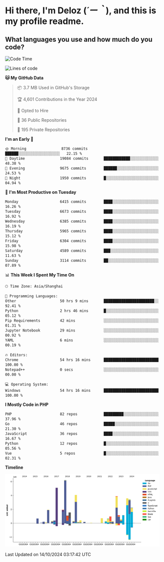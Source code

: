 # **Hi there, I'm Deloz (*´ー｀*), and this is my profile readme.**

## **What languages you use and how much do you code?**

<!--START_SECTION:waka-->
![Code Time](http://img.shields.io/badge/Code%20Time-4%2C815%20hrs%2039%20mins-blue)

![Lines of code](https://img.shields.io/badge/From%20Hello%20World%20I%27ve%20Written-43.0%20million%20lines%20of%20code-blue)

**🐱 My GitHub Data** 

> 📦 3.7 MB Used in GitHub's Storage 
 > 
> 🏆 4,601 Contributions in the Year 2024
 > 
> 💼 Opted to Hire
 > 
> 📜 36 Public Repositories 
 > 
> 🔑 195 Private Repositories 
 > 
**I'm an Early 🐤** 

```text
🌞 Morning                8736 commits        ██████░░░░░░░░░░░░░░░░░░░   22.15 % 
🌆 Daytime                19084 commits       ████████████░░░░░░░░░░░░░   48.38 % 
🌃 Evening                9675 commits        ██████░░░░░░░░░░░░░░░░░░░   24.53 % 
🌙 Night                  1950 commits        █░░░░░░░░░░░░░░░░░░░░░░░░   04.94 % 
```
📅 **I'm Most Productive on Tuesday** 

```text
Monday                   6415 commits        ████░░░░░░░░░░░░░░░░░░░░░   16.26 % 
Tuesday                  6673 commits        ████░░░░░░░░░░░░░░░░░░░░░   16.92 % 
Wednesday                6385 commits        ████░░░░░░░░░░░░░░░░░░░░░   16.19 % 
Thursday                 5965 commits        ████░░░░░░░░░░░░░░░░░░░░░   15.12 % 
Friday                   6304 commits        ████░░░░░░░░░░░░░░░░░░░░░   15.98 % 
Saturday                 4589 commits        ███░░░░░░░░░░░░░░░░░░░░░░   11.63 % 
Sunday                   3114 commits        ██░░░░░░░░░░░░░░░░░░░░░░░   07.89 % 
```


📊 **This Week I Spent My Time On** 

```text
🕑︎ Time Zone: Asia/Shanghai

💬 Programming Languages: 
Other                    50 hrs 9 mins       ███████████████████████░░   92.41 % 
Python                   2 hrs 46 mins       █░░░░░░░░░░░░░░░░░░░░░░░░   05.12 % 
Pip Requirements         42 mins             ░░░░░░░░░░░░░░░░░░░░░░░░░   01.31 % 
Jupyter Notebook         29 mins             ░░░░░░░░░░░░░░░░░░░░░░░░░   00.92 % 
YAML                     6 mins              ░░░░░░░░░░░░░░░░░░░░░░░░░   00.19 % 

🔥 Editors: 
Chrome                   54 hrs 16 mins      █████████████████████████   100.00 % 
Notepad++                0 secs              ░░░░░░░░░░░░░░░░░░░░░░░░░   00.00 % 

💻 Operating System: 
Windows                  54 hrs 16 mins      █████████████████████████   100.00 % 
```

**I Mostly Code in PHP** 

```text
PHP                      82 repos            █████████░░░░░░░░░░░░░░░░   37.96 % 
Go                       46 repos            █████░░░░░░░░░░░░░░░░░░░░   21.30 % 
JavaScript               36 repos            ████░░░░░░░░░░░░░░░░░░░░░   16.67 % 
Python                   12 repos            █░░░░░░░░░░░░░░░░░░░░░░░░   05.56 % 
Vue                      5 repos             █░░░░░░░░░░░░░░░░░░░░░░░░   02.31 % 
```



**Timeline**

![Lines of Code chart](https://raw.githubusercontent.com/deloz/deloz/main/assets/bar_graph.png)


 Last Updated on 14/10/2024 03:17:42 UTC
<!--END_SECTION:waka-->
